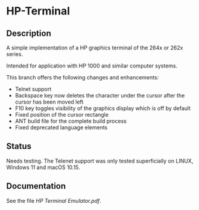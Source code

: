 HP-Terminal
===========

Description
-----------

A simple implementation of a HP graphics terminal of the 264x or 262x series.

Intended for application with HP 1000 and similar computer systems.

This branch offers the following changes and enhancements:

*  Telnet support
*  Backspace key now deletes the character under the cursor after the cursor has been moved left
*  F10 key toggles visibility of the graphics display which is off by default
*  Fixed position of the cursor rectangle
*  ANT build file for the complete build process
*  Fixed deprecated language elements

Status
------

Needs testing. The Telenet support was only tested superficially on LINUX, Windows 11 and macOS 10.15.

Documentation
-------------

See the file <em>HP Terminal Emulator.pdf</em>.
